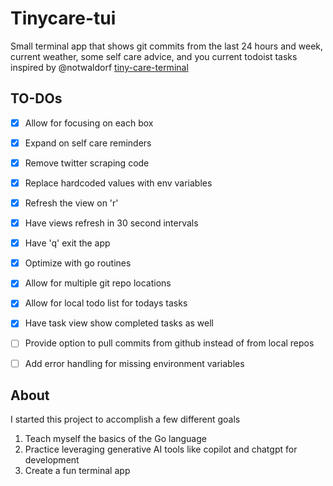 # Tinycare-tui

Small terminal app that shows git commits from the last 24 hours and week, current weather, some self care advice, and you current todoist tasks
inspired by @notwaldorf [tiny-care-terminal](https://github.com/notwaldorf/tiny-care-terminal)

## TO-DOs
- [x] Allow for focusing on each box
- [x] Expand on self care reminders
- [x] Remove twitter scraping code
- [x] Replace hardcoded values with env variables
- [x] Refresh the view on 'r'
- [x] Have views refresh in 30 second intervals
- [x] Have 'q' exit the app
- [x] Optimize with go routines
- [x] Allow for multiple git repo locations
- [x] Allow for local todo list for todays tasks
- [x] Have task view show completed tasks as well
- [ ] Provide option to pull commits from github instead of from local repos
- [ ] Add error handling for missing environment variables


## About
I started this project to accomplish a few different goals
1. Teach myself the basics of the Go language
2. Practice leveraging generative AI tools like copilot and chatgpt for development
3. Create a fun terminal app
